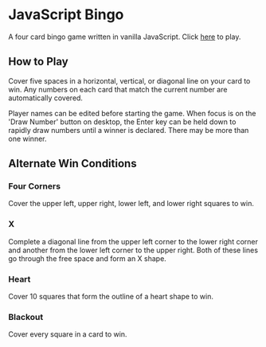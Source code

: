 # JavaScript Bingo

A four card bingo game written in vanilla JavaScript. Click [here](https://salcross.github.io/js-bingo-game) to play.

## How to Play

Cover five spaces in a horizontal, vertical, or diagonal line on your card to win. Any numbers on each card that match the current number are automatically covered.

 Player names can be edited before starting the game. When focus is on the 'Draw Number' button on desktop, the Enter key can be held down to rapidly draw numbers until a winner is declared. There may be more than one winner.

## Alternate Win Conditions

### Four Corners

Cover the upper left, upper right, lower left, and lower right squares to win.

### X

Complete a diagonal line from the upper left corner to the lower right corner and another from the lower left corner to the upper right. Both of these lines go through the free space and form an X shape.

### Heart

Cover 10 squares that form the outline of a heart shape to win.

### Blackout

Cover every square in a card to win.
